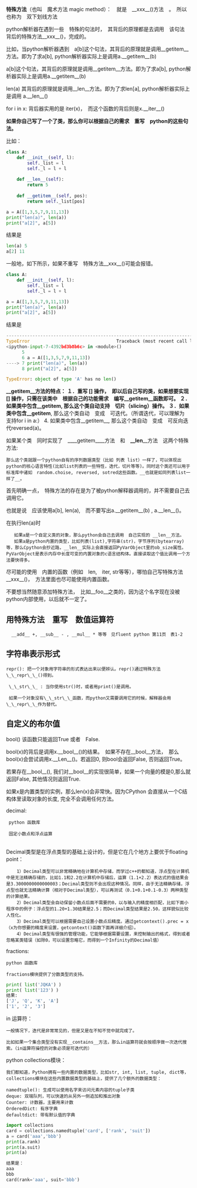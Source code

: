 __特殊方法__（也叫　魔术方法 magic method）：　就是　\_\_xxx\_\_()方法　。　所以也称为　双下划线方法

python解析器在遇到一些　特殊的句法时，　其背后的原理都是去调用　该句法　背后的特殊方法\_\_xxx\_\_()，完成的。

比如，当python解析器遇到　a[b]这个句法，其背后的原理就是调用\_\_getitem\_\_方法。即为了求a[b], python解析器实际上是调用a.\_\_getitem\_\_(b)



a[b]这个句法，其背后的原理就是调用\_\_getitem\_\_方法。即为了求a[b], python解析器实际上是调用a.\_\_getitem\_\_(b)

len(a) 其背后的原理就是调用\_\_len\_\_方法。即为了求len[a], python解析器实际上是调用 a.\_\_len\_\_()

for i in x: 背后器实用的是 iter(x)，　而这个函数的背后则是x.\_\_iter\_\_()



__如果你自己写了一个了类，那么你可以根据自己的需求　重写　python的这些句法。__

比如：

```python
class A:
    def __init__(self, l):
        self._list = l
        self._l = l + l
        
    def __len__(self):
        return 5
    
    def __getitem__(self, pos):
        return self._list[pos]

a = A([1,3,5,7,9,11,13])
print("len(a)", len(a))
print("a[2]", a[5])
```

结果是

```python
len(a) 5
a[2] 11
```

一般地，如下所示，如果不重写　特殊方法\_\_xxx\_\_()可能会报错。

```python
class A:
    def __init__(self, l):
        self._list = l
        self._l = l + l

a = A([1,3,5,7,9,11,13])
print("len(a)", len(a))
print("a[2]", a[5])

```

结果是

```python
---------------------------------------------------------------------------
TypeError                                 Traceback (most recent call last)
<ipython-input-7-4392bd3b8b6c> in <module>()
      5 
      6 a = A([1,3,5,7,9,11,13])
----> 7 print("len(a)", len(a))
      8 print("a[2]", a[5])

TypeError: object of type 'A' has no len()
```

__\_\_getitem\_\___方法的特点：
    １．重写 [] 操作，　即以后自己写的类，如果想要实现　[] 操作，只需在该类中　根据自己的功能需求　编写__getitem__函数即可。
    ２．如果类中包含__getitem__, 那么这个类自动支持　切片（slicing）操作。
    ３．如果类中包含__getitem__, 那么这个类自动　变成　可迭代。（所谓迭代，可以理解为　支持for i in a:）
    4. 如果类中包含__getitem__, 那么这个类自动　变成　可反向迭代reversed(a)。


如果某个类　同时实现了　__\_\_getitem\_\___方法　和　__\_\_len__\_\_方法　这两个特殊方法:

    那么这个类就跟一个python自有的序列数据类型（比如 列表 list）一样了，可以体现出python的核心语言特性(比如list列表的一些特性，迭代，切片等等)。同时这个类还可以用于标准库中诸如　random.choise, reversed, sotred这些函数。__也就是如同列表list一样了__。

首先明确一点，　特殊方法的存在是为了被python解释器调用的，并不需要自己去调用它。

也就是说　应该使用a[b], len(a),　而不要写出a.\_\_getitem\_\_(b) , a.\_\_len\_\_()。

在执行len(a)时
       
       如果a是一个自定义类的对象，那么python会自己去调用　自己实现的 __len__方法。
       如果a是python内置的类型，比如列表(list),字符串(str)，字节序列(bytearray)等，那么Cpython会抄近路，__len__实际上会直接返回PyVarObject里的ob_size属性。PyVarObject是表示内存中长度可变的内置对象的c语言结构体。直接读取这个值比调用一个方法要快得多。
尽可能的使用　内置的函数（例如　len,　iter, str等等），哪怕自己写特殊方法\_\_xxx\_\_()，　方法里面也尽可能使用内置函数。

不要想当然随意添加特殊方法，　比如\_\_foo\_\_之类的，因为这个名字现在没被python内部使用，以后就不一定了。



## 用特殊方法　重写　数值运算符

```
  __add__ +, __sub__ - , __mul__ * 等等　见fluent python 第11页　表1-2
```

##  字符串表示形式

```
repr(): 把一个对象用字符串的形式表达出来以便辨认。repr()通过特殊方法 \_\_repr\_\_()得到。
 
 \_\_str\_\_ : 当你使用str()时，或者用print()是调用。

 如果一个对象没有\_\_str\_\_函数，而python又需要调用它的时候，解释器会用\_\_repr\_\_作为替代。
```

## 自定义的布尔值

bool() 该函数只能返回True 或者　False.

bool(x)的背后是调用x.\_\_bool\_\_()的结果。　如果不存在\_\_bool\_\_方法，　那么bool(x)会尝试调用x.\_\_Len\_\_()。若返回0, 则bool会返回False, 否则返回True。

若果存在\_\_bool\_\_(), 我们对\_\_bool\_\_的实现很简单，如果一个向量的模是0,那么就返回False, 其他情况则返回True.

如果x是内置类型的实例，那么len(x)会非常快。因为CPython 会直接从一个C结构体里读取对象的长度, 完全不会调用任何方法。



decimal:
    
     python 函数库　
     
     固定小数点和浮点运算


​    
Decimal类型是在浮点类型的基础上设计的，但是它在几个地方上要优于floating point：

        1）Decimal类型可以非常精确地在计算机中存储，而学过c++的都知道，浮点型在计算机中是无法精确存储的，比如1.1和2.2在计算机中存储后，运算（1.1+2.2）表达式的值结果会是3.3000000000000003；Decimal类型则不会出现这种情况。同样，由于无法精确存储，浮点型也就无法精确计算（相对于Decimal类型），可以再测试（0.1+0.1+0.1-0.3）两种类型的计算结果。
        2）Decimal类型会自动保留小数点后面不需要的0，以与输入的精度相匹配，比如下面小程序中的例子：浮点型的1.20+1.30结果是2.5；而Decimal类型结果是2.50，这样貌似比较人性化。
        3）Decimal类型可以根据需要自己设置小数点后精度。通过getcontext().prec = x （x为你想要的精度来设置，getcontext()函数下面再详细介绍）。
        4）Decimal类型有很强的管理功能，它能够根据需要设置，来控制输出的格式，得到或者忽略某类错误（如除0，可以设置忽略它，而得到一个Infinity的Decimal值）
fractions:
    
    python 函数库
    
    fractions模块提供了分数类型的支持。


```python
print( list('JQKA') )
print( list('123') )
结果: 
['J', 'Q', 'K', 'A']
['1', '2', '3']
```

in 运算符：

    一般情况下，迭代是非常常见的，但是又是在不知不觉中就完成了。
    
    比如如果一个集合类型没有实现__contains__方法，那么in运算符就会按顺序做一次迭代搜索。（in运算符操控的对象必须是可迭代的）
python collections模块：

    我们都知道，Python拥有一些内置的数据类型，比如str, int, list, tuple, dict等， collections模块在这些内置数据类型的基础上，提供了几个额外的数据类型：
    
    namedtuple(): 生成可以使用名字来访问元素内容的tuple子类
    deque: 双端队列，可以快速的从另外一侧追加和推出对象
    Counter: 计数器，主要用来计数
    OrderedDict: 有序字典
    defaultdict: 带有默认值的字典
```python
import collections
card = collections.namedtuple('card', ['rank', 'suit'])
a = card('aaa','bbb')
print(a.rank)
print(a.suit)
print(a)

结果是：
aaa
bbb
card(rank='aaa', suit='bbb')
```

